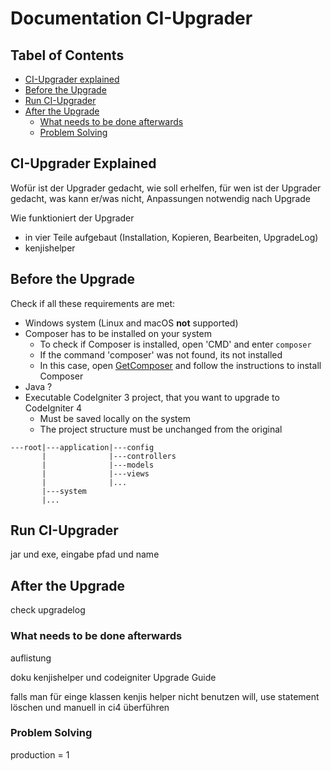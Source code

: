 # Documentation CI-Upgrader

## Tabel of Contents
- [CI-Upgrader explained](#ci-upgrader-explained)
- [Before the Upgrade](#before-the-upgrade)
- [Run CI-Upgrader](#run-ci-upgrader)
- [After the Upgrade](#after-the-upgrade)
  - [What needs to be done afterwards](#what-needs-to-be-done-afterwards)
  - [Problem Solving](#problem-solving)

## CI-Upgrader Explained

Wofür ist der Upgrader gedacht, wie soll erhelfen, 
für wen ist der Upgrader gedacht, was kann er/was nicht, Anpassungen notwendig nach Upgrade

Wie funktioniert der Upgrader
- in vier Teile aufgebaut (Installation, Kopieren, Bearbeiten, UpgradeLog)
- kenjishelper



## Before the Upgrade

Check if all these requirements are met:

- Windows system (Linux and macOS **not** supported)
- Composer has to be installed on your system
  - To check if Composer is installed, open 'CMD' and enter `composer`
  - If the command 'composer' was not found, its not installed
  - In this case, open [GetComposer](https://getcomposer.org/) and follow the instructions to install Composer
- Java ?
- Executable CodeIgniter 3 project, that you want to upgrade to CodeIgniter 4
  - Must be saved locally on the system
  - The project structure must be unchanged from the original

```
---root|---application|---config
       |              |---controllers
       |              |---models
       |              |---views
       |              |...
       |---system
       |...
```

## Run CI-Upgrader

jar und exe, eingabe pfad und name

## After the Upgrade

check upgradelog 

### What needs to be done afterwards

auflistung

doku kenjishelper und codeigniter Upgrade Guide

falls man für einge klassen kenjis helper nicht benutzen will, use statement löschen und manuell in ci4 überführen

### Problem Solving

production = 1